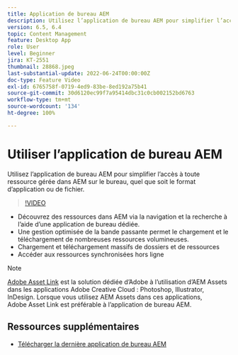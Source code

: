 ```yaml
---
title: Application de bureau AEM
description: Utilisez l’application de bureau AEM pour simplifier l’accès à toute ressource gérée dans AEM sur le bureau, quel que soit le format d’application ou de fichier.
version: 6.5, 6.4
topic: Content Management
feature: Desktop App
role: User
level: Beginner
jira: KT-2551
thumbnail: 28868.jpeg
last-substantial-update: 2022-06-24T00:00:00Z
doc-type: Feature Video
exl-id: 6765758f-0719-4ed9-83be-8ed192a75b41
source-git-commit: 30d6120ec99f7a95414dbc31c0cb002152bd6763
workflow-type: tm+mt
source-wordcount: '134'
ht-degree: 100%

---
```


# Utiliser l’application de bureau AEM

Utilisez l’application de bureau AEM pour simplifier l’accès à toute ressource gérée dans AEM sur le bureau, quel que soit le format d’application ou de fichier.

>[!VIDEO](https://video.tv.adobe.com/v/28868?quality=12&learn=on)

+ Découvrez des ressources dans AEM via la navigation et la recherche à l’aide d’une application de bureau dédiée.
+ Une gestion optimisée de la bande passante permet le chargement et le téléchargement de nombreuses ressources volumineuses.
+ Chargement et téléchargement massifs de dossiers et de ressources
+ Accéder aux ressources synchronisées hors ligne

>[!NOTE]
>
> [Adobe Asset Link](./adobe-asset-link.md) est la solution dédiée d’Adobe à l’utilisation d’AEM Assets dans les applications Adobe Creative Cloud : Photoshop, Illustrator, InDesign. Lorsque vous utilisez AEM Assets dans ces applications, Adobe Asset Link est préférable à l’application de bureau AEM.

## Ressources supplémentaires

+ [Télécharger la dernière application de bureau AEM](https://experienceleague.adobe.com/docs/experience-manager-desktop-app/using/release-notes.html?lang=fr)
